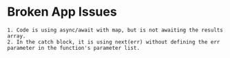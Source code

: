 # Broken App Issues
    1. Code is using async/await with map, but is not awaiting the results array.
    2. In the catch block, it is using next(err) without defining the err parameter in the function's parameter list. 